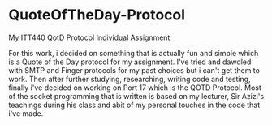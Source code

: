 # QuoteOfTheDay-Protocol
My ITT440 QotD Protocol Individual Assignment

For this work, i decided on something that is actually fun and simple which is a Quote of the Day protocol for my assignment. I've tried and dawdled with 
SMTP and Finger protocols for my past choices but i can't get them to work. Then after further studying, researching, writing code and testing, finally
i've decided on working on Port 17 which is the QOTD Protocol. Most of the socket programming that is written is based on my lecturer, Sir Azizi's 
teachings during his class and abit of my personal touches in the code that i've made. 
